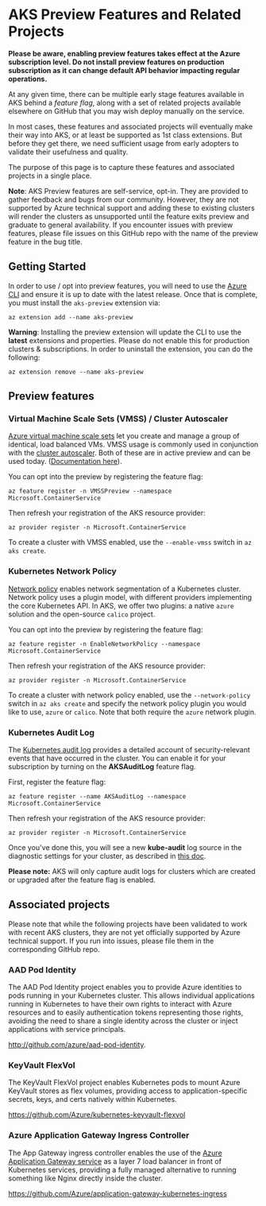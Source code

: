 # AKS Preview Features and Related Projects

**Please be aware, enabling preview features takes effect at the Azure subscription level. Do not install preview features on production subscription as it can change default API behavior impacting regular operations.**

At any given time, there can be multiple early stage features available in AKS behind a *feature flag*, along with a set of related projects available elsewhere on GitHub that you may wish deploy manually on the service.

In most cases, these features and associated projects will eventually make their way into AKS, or at least be supported as 1st class extensions. But before they get there, we need sufficient usage from early adopters to validate their usefulness and quality.

The purpose of this page is to capture these features and associated projects in a single place.

**Note**: AKS Preview features are self-service, opt-in. They are provided to gather feedback and bugs from our community. However, they are not supported by Azure technical support and adding these to existing clusters will render the clusters as unsupported until the feature exits preview and graduate to general availability. If you encounter issues with preview features, please file issues on this GitHub repo with the name of the preview feature in the bug title.

## Getting Started

In order to use / opt into preview features, you will need to use the [Azure CLI](https://docs.microsoft.com/en-us/cli/azure/install-azure-cli?view=azure-cli-latest) and ensure it is up to date with the latest release. Once that is complete, you must install the `aks-preview` extension via:

```
az extension add --name aks-preview
```

**Warning**: Installing the preview extension will update the CLI to use the **latest** extensions and properties. Please do not enable this for production clusters & subscriptions. In order to uninstall the extension, you can do the following:

```
az extension remove --name aks-preview
```


## Preview features

### Virtual Machine Scale Sets (VMSS) / Cluster Autoscaler

[Azure virtual machine scale sets](https://docs.microsoft.com/en-us/azure/virtual-machine-scale-sets/overview) let you create and manage a group of identical, load balanced VMs. VMSS usage is commonly used in conjunction with the [cluster autoscaler](https://docs.microsoft.com/en-us/azure/aks/cluster-autoscaler). Both of these are in active preview and can be used today. ([Documentation here](https://docs.microsoft.com/en-us/azure/aks/cluster-autoscaler)).

You can opt into the preview by registering the feature flag:

```
az feature register -n VMSSPreview --namespace Microsoft.ContainerService
```

Then refresh your registration of the AKS resource provider:

```
az provider register -n Microsoft.ContainerService
```

To create a cluster with VMSS enabled, use the `--enable-vmss` switch in `az aks create`.


### Kubernetes Network Policy

[Network policy](https://kubernetes.io/docs/concepts/services-networking/network-policies/) enables network segmentation of a Kubernetes cluster. Network policy uses a plugin model, with different providers implementing the core Kubernetes API. In AKS, we offer two plugins: a native `azure` solution and the open-source `calico` project.

You can opt into the preview by registering the feature flag:

```
az feature register -n EnableNetworkPolicy --namespace Microsoft.ContainerService
```

Then refresh your registration of the AKS resource provider:

```
az provider register -n Microsoft.ContainerService
```

To create a cluster with network policy enabled, use the `--network-policy` switch in `az aks create` and specify the network policy plugin you would like to use, `azure` or `calico`. Note that both require the `azure` network plugin.

### Kubernetes Audit Log

The [Kubernetes audit log](https://kubernetes.io/docs/tasks/debug-application-cluster/audit/) provides a detailed account of security-relevant events that have occurred in the cluster. You can enable it for your subscription by turning on the **AKSAuditLog** feature flag.

First, register the feature flag:

```
az feature register --name AKSAuditLog --namespace Microsoft.ContainerService
```

Then refresh your registration of the AKS resource provider:

```
az provider register -n Microsoft.ContainerService
```

Once you've done this, you will see a new **kube-audit** log source in the diagnostic settings for your cluster, as described in [this doc](https://docs.microsoft.com/azure/aks/view-master-logs).

**Please note:** AKS will only capture audit logs for clusters which are created or upgraded after the feature flag is enabled.

## Associated projects

Please note that while the following projects have been validated to work with recent AKS clusters, they are not yet officially supported by Azure technical support. If you run into issues, please file them in the corresponding GitHub repo.

### AAD Pod Identity

The AAD Pod Identity project enables you to provide Azure identities to pods running in your Kubernetes cluster. This allows individual applications running in Kubernetes to have their own rights to interact with Azure resources and to easily authentication tokens representing those rights, avoiding the need to share a single identity across the cluster or inject applications with service principals.

http://github.com/azure/aad-pod-identity. 

### KeyVault FlexVol

The KeyVault FlexVol project enables Kubernetes pods to mount Azure KeyVault stores as flex volumes, providing access to application-specific secrets, keys, and certs natively within Kubernetes. 

https://github.com/Azure/kubernetes-keyvault-flexvol 

### Azure Application Gateway Ingress Controller

The App Gateway ingress controller enables the use of the [Azure Application Gateway service](https://azure.microsoft.com/services/application-gateway/) as a layer 7 load balancer in front of Kubernetes services, providing a fully managed alternative to running something like Nginx directly inside the cluster.

https://github.com/Azure/application-gateway-kubernetes-ingress
